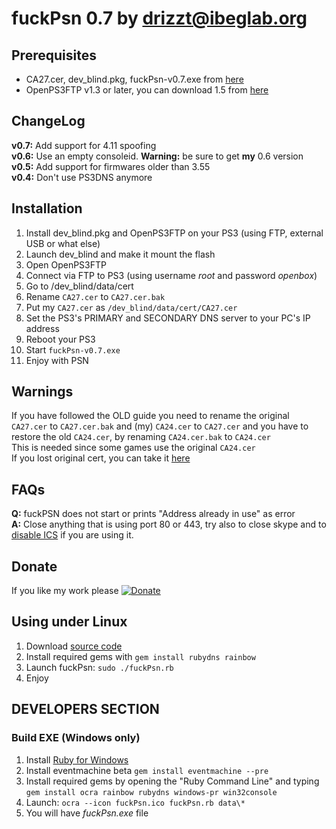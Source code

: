 fuckPsn 0.7 by [drizzt@ibeglab.org](mailto:drizzt@ibeglab.org)
==============================================================

## Prerequisites

* CA27.cer, dev\_blind.pkg, fuckPsn-v0.7.exe from [here](https://github.com/drizztbsd/fuckPsn/downloads)
* OpenPS3FTP v1.3 or later, you can download 1.5 from [here](http://psx-scene.com/forums/attachments/f149/26137d1299287039-openps3ftp-v1-2-openps3ftp-v1-5-zip)

## ChangeLog

**v0.7:** Add support for 4.11 spoofing  
**v0.6:** Use an empty consoleid. **Warning:** be sure to get **my** 0.6 version  
**v0.5:** Add support for firmwares older than 3.55  
**v0.4:** Don't use PS3DNS anymore

## Installation

1. Install dev\_blind.pkg and OpenPS3FTP on your PS3 (using FTP, external USB or what else)
2. Launch dev\_blind and make it mount the flash
3. Open OpenPS3FTP
4. Connect via FTP to PS3 (using username _root_ and password _openbox_)
5. Go to /dev\_blind/data/cert
6. Rename `CA27.cer` to `CA27.cer.bak`
7. Put my `CA27.cer` as `/dev_blind/data/cert/CA27.cer`
8. Set the PS3's PRIMARY and SECONDARY DNS server to your PC's IP address
9. Reboot your PS3
10. Start `fuckPsn-v0.7.exe`
12. Enjoy with PSN

## Warnings

If you have followed the OLD guide you need to rename the original `CA27.cer` to `CA27.cer.bak` and (my) `CA24.cer` to `CA27.cer` and you have to restore the old `CA24.cer`, by renaming `CA24.cer.bak` to `CA24.cer`  
This is needed since some games use the original `CA24.cer`  
If you lost original cert, you can take it [here](https://github.com/downloads/drizztbsd/fuckPsn/OriginalCerts.zip)

## FAQs

**Q:** fuckPSN does not start or prints "Address already in use" as error  
**A:** Close anything that is using port 80 or 443, try also to close skype and to [disable ICS](http://forum.thewindowsclub.com/windows-7-management-support/28389-disable-ics-internet-connection-sharing-windows-7-a.html) if you are using it.

## Donate

If you like my work please [![Donate](https://www.paypal.com/en_GB/i/btn/btn_donate_SM.gif)](https://www.paypal.com/cgi-bin/webscr?cmd=_s-xclick&hosted_button_id=VGNL2G57YR6QJ)


## Using under Linux

1. Download [source code](https://github.com/drizztbsd/fuckPsn)
2. Install required gems with `gem install rubydns rainbow`
3. Launch fuckPsn: `sudo ./fuckPsn.rb`
4. Enjoy


## DEVELOPERS SECTION

### Build EXE (Windows only)

1. Install [Ruby for Windows](http://rubyinstaller.org/)
2. Install eventmachine beta `gem install eventmachine --pre`
3. Install required gems by opening the "Ruby Command Line" and typing `gem install ocra rainbow rubydns windows-pr win32console`
4. Launch: `ocra --icon fuckPsn.ico fuckPsn.rb data\*`
5. You will have _fuckPsn.exe_ file
